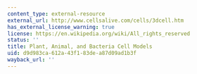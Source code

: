 ```yaml
---
content_type: external-resource
external_url: http://www.cellsalive.com/cells/3dcell.htm
has_external_license_warning: true
license: https://en.wikipedia.org/wiki/All_rights_reserved
status: ''
title: Plant, Animal, and Bacteria Cell Models
uid: d9d983ca-612a-43f1-83de-a87d09ad1b3f
wayback_url: ''
---
```

